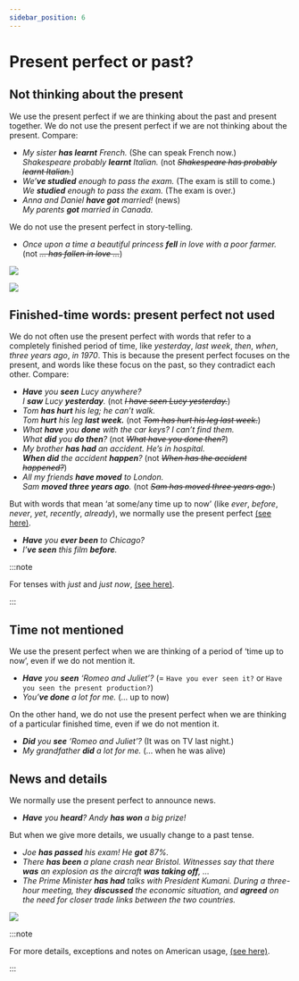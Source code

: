```yaml
---
sidebar_position: 6
---
```


# Present perfect or past?

## Not thinking about the present

We use the present perfect if we are thinking about the past and present together. We do not use the present perfect if we are not thinking about the present. Compare:

- *My sister **has learnt** French.* (She can speak French now.)  
  *Shakespeare probably **learnt** Italian.* (not *~~Shakespeare has probably learnt Italian.~~*)
- *We’**ve studied** enough to pass the exam.* (The exam is still to come.)  
  *We **studied** enough to pass the exam.* (The exam is over.)
- *Anna and Daniel **have got** married!* (news)  
  *My parents **got** married in Canada.*
  
We do not use the present perfect in story-telling.

- *Once upon a time a beautiful princess **fell** in love with a poor farmer.* (not *~~… has fallen in love …~~*)

![](/img/peu_img/pp_thinking.jpg)

![](/img/peu_img/sp_onlypast.jpg)  

## Finished-time words: present perfect not used

We do not often use the present perfect with words that refer to a completely finished period of time, like *yesterday*, *last week*, *then*, *when*, *three years ago*, *in 1970*. This is because the present perfect focuses on the present, and words like these focus on the past, so they contradict each other. Compare:

- ***Have** you **seen** Lucy anywhere?*  
  *I **saw** Lucy **yesterday**.* (not *~~I have seen Lucy yesterday.~~*)
- *Tom **has hurt** his leg; he can’t walk.*  
  *Tom **hurt** his leg **last week.*** (not *~~Tom has hurt his leg last week.~~*)
- *What **have** you **done** with the car keys? I can’t find them.*  
  *What **did** you **do then**?* (not *~~What have you done then?~~*)
- *My brother **has had** an accident. He’s in hospital.*  
  ***When did** the accident **happen**?* (not *~~When has the accident happened?~~*)
- *All my friends **have moved** to London.*  
  *Sam **moved three years ago**.* (not *~~Sam has moved three years ago.~~*)
  
But with words that mean ‘at some/any time up to now’ (like *ever*, *before*, *never*, *yet*, *recently*, *already*), we normally use the present perfect [(see here)](./present-perfect-basic-information#repetition-up-to-now-i-ve-written-six-emails).

- ***Have** you **ever been** to Chicago?*
- *I’**ve seen** this film **before**.*

:::note

For tenses with *just* and *just now*, [(see here)](./../../vocabulary/word-problems-from-a-to-z/just).

:::

## Time not mentioned

We use the present perfect when we are thinking of a period of ‘time up to now’, even if we do not mention it.

- ***Have** you **seen** ‘Romeo and Juliet’?* (= `Have you ever seen it?` or `Have you seen the present production?`)
- *You’**ve done** a lot for me.* (… up to now)

On the other hand, we do not use the present perfect when we are thinking of a particular finished time, even if we do not mention it.

- ***Did** you **see** ‘Romeo and Juliet’?* (It was on TV last night.)
- *My grandfather **did** a lot for me.* (… when he was alive)

## News and details

We normally use the present perfect to announce news.

- ***Have** you **heard**? Andy **has won** a big prize!*

But when we give more details, we usually change to a past tense.

- *Joe **has passed** his exam! He **got** 87%.*
- *There **has been** a plane crash near Bristol. Witnesses say that there **was** an explosion as the aircraft **was taking off**, …*
- *The Prime Minister **has had** talks with President Kumani. During a three-hour meeting, they **discussed** the economic situation, and **agreed** on the need for closer trade links between the two countries.*

![](/img/peu_img/pp-sp.jpg)  

:::note

For more details, exceptions and notes on American usage, [(see here)](./present-perfect-or-past-advanced-points#simple-past-for-news).

:::
